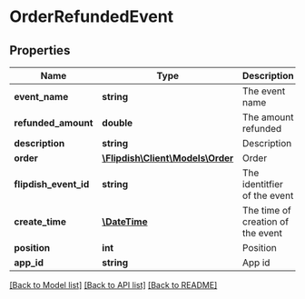 # OrderRefundedEvent

## Properties
Name | Type | Description | Notes
------------ | ------------- | ------------- | -------------
**event_name** | **string** | The event name | [optional] 
**refunded_amount** | **double** | The amount refunded | [optional] 
**description** | **string** | Description | [optional] 
**order** | [**\Flipdish\\Client\Models\Order**](Order.md) | Order | [optional] 
**flipdish_event_id** | **string** | The identitfier of the event | [optional] 
**create_time** | [**\DateTime**](\DateTime.md) | The time of creation of the event | [optional] 
**position** | **int** | Position | [optional] 
**app_id** | **string** | App id | [optional] 

[[Back to Model list]](../README.md#documentation-for-models) [[Back to API list]](../README.md#documentation-for-api-endpoints) [[Back to README]](../README.md)


